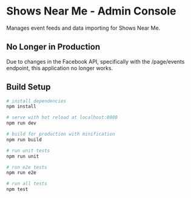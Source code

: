 # Shows Near Me - Admin Console

Manages event feeds and data importing for Shows Near Me.

## No Longer in Production

Due to changes in the Facebook API, specifically with the /page/events endpoint, this application no longer works.

## Build Setup

```bash
# install dependencies
npm install

# serve with hot reload at localhost:8080
npm run dev

# build for production with minification
npm run build

# run unit tests
npm run unit

# run e2e tests
npm run e2e

# run all tests
npm test
```
